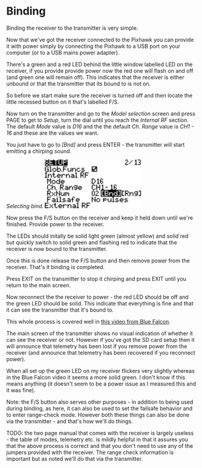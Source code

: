 Binding
=======

Binding the receiver to the transmitter is very simple.

Now that we've got the receiver connected to the Pixhawk you can provide it with power simply by connecting the Pixhawk to a USB port on your computer (or to a USB mains power adapter).

There's a green and a red LED behind the little window labelled LED on the receiver, if you provide provide power now the red one will flash on and off (and green one will remain off). This indicates that the receiver is either unbound or that the transmitter that its bound to is not on.

So before we start make sure the receiver is turned off and then locate the little recessed button on it that's labelled F/S.

Now turn on the transmitter and go to the _Model selection_ screen and press PAGE to get to _Setup_, turn the dial until you reach the _Internal RF_ section. The default _Mode_ value is _D16_ and the the default _Ch. Range_ value is _CH1 - 16_ and these are the values we want.

You just have to go to _[Bnd]_ and press ENTER - the transmitter will start emitting a chirping sound.

_Selecting bind._
<img width="256" src="images/opentx-screenshots/bind.bmp">

Now press the F/S button on the receiver and keep it held down until we're finished. Provide power to the receiver.

The LEDs should initally be solid light green (almost yellow) and solid red but quickly switch to solid green and flashing red to indicate that the receiver is now bound to the transmitter.

Once this is done release the F/S button and then remove power from the receiver. That's it binding is completed.

Press EXIT on the transmitter to stop it chirping and press EXIT until you return to the main screen.

Now reconnect the the receiver to power - the red LED should be off and the green LED should be solid. This indicate that everything is fine and that it can see the transmitter that it's bound to.

This whole process is covered well in [this video from Blue Falcon](https://www.youtube.com/watch?v=RH_RuVbF2YU).

The main screen of the transmitter shows no visual indication of whether it can see the receiver or not. However if you've got the SD card setup then it will announce that telemetry has been lost if you remove power from the receiver (and announce that telemetry has been recovered if you reconnect power).

When all set up the green LED on my receiver flickers very slightly whereas in the Blue Falcon video it seems a more solid green. I don't know if this means anything (it doesn't seem to be a power issue as I measured this and it was fine).

Note: the F/S button also serves other purposes - in addition to being used during binding, as here, it can also be used to set the failsafe behavior and to enter range-check mode. However both these things can also be done via the transmitter - and that's how we'll do things.

TODO: the two page manual that comes with the receiver is largely useless - the table of modes, telemetry etc. is mildly helpful in that it assures you that the above process is correct and that you don't need to use any of the jumpers provided with the receiver. The range check information is important but as noted we'll do that via the transmitter.
